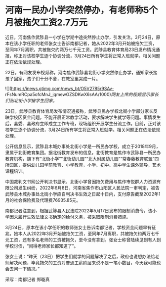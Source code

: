 # 河南一民办小学突然停办，有老师称5个月被拖欠工资2.7万元

近日，河南焦作武陟县一小学在学期中途突然停止办学，引发关注。3月24日，原本在该小学任职的老师张女士告诉南都记者，她从2022年3月开始被拖欠工资，至同年7月离职，共被拖欠约两万七千元工资。武陟县教育体育局23日发布情况通报，称正对该校学生逐个协调分流，3月24日所有学生将正常入班就学。相关问题正在依法依规处理。

22日，有网友发布视频称，河南焦作武陟县北街小学突然停止办学，通知家长接孩子回家，孩子们十分不舍，在教室里哭成一片。

![](https://inews.gtimg.com/news_bt/O5V2785r9SAv-
rFsNumRCpa5ofcMnJ_jqmewGZSDKwX6sAA/1000)_网友上传的视频显示家长们到北街小学接学生回家。_

23日，武陟县教育体育局发布情况通报称，武陟县民办学校北街小学部分家长反映学校因资金问题，不能开展正常教学活动，要求解决学生就学等问题。事情发生后，县委、县政府立即成立工作专班，现场组织开展学生分流工作。目前，正对该校学生逐个协调分流，3月24日所有学生将正常入班就学。相关问题正在依法依规处理。

公开信息显示，武陟县木城办事处北街小学是一所民办学校，成立于2018年9月，隶属于北街教育集团。据北街教育发布的信息，北街教育是焦作市武陟县一所民办教育机构，旗下有“北街小学”“北街幼儿园”“北大附属幼儿园”“常春藤教育联盟”四所园区，提供幼儿园学前教育、小学教育，小学、初中、高中学生课外辅导，艺术课程培训。

中国裁判文书网公开判决书显示，北街小学曾因拖欠费用与焦作市悦群人力资源有限公司发生纠纷，2022年6月8日，河南省焦作市山阳区人民法院一审判定，被告武陟县木城办事处北街小学应自判决书生效之日起十日内，支付原告截至2022年1月的社会保险费及代理费76935.85元。

南都记者注意到，根据武陟县人民法院2022年5月17日发布的限制消费令，该小学因未履行生效法律文书确定的给付义务，被采取限制消费措施。

3月24日，原本在该小学任职的教师张女士告诉南都记者，学校资金问题早有征兆，她本人从2022年3月开始被拖欠工资，至同年7月离职，共被拖欠约两万七千元工资，还有多名老师的工资被拖欠，至今没有拿到。张女士称曾陆续见到有人到学校讨债，“闹得老师家长都知道了”。

张女士说：“昨天（23日）把学生们就学的问题解决了之后，政府也说想办法给老师解决问题，毕竟拖欠的工资对普通工薪阶层来说不是一笔小数目，今天我可能也会去问一下情况。”

采写：南都记者 郑璇真

